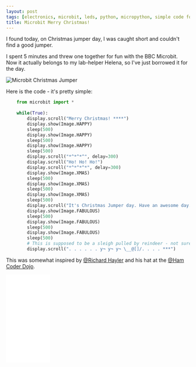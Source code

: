 ```yaml
---
layout: post
tags: [electronics, microbit, leds, python, micropython, simple code for kids, code, programming]
title: Microbit Merry Christmas!
---
```

I found today, on Christmas jumper day, I was caught short and couldn't find a good jumper.

I spent 5 minutes and threw one together for fun with the BBC Microbit. Now it actually belongs to my lab-helper Helena, so I've just borrowed it for the day.

![Microbit Christmas Jumper](/galleries/microbit_christmas.gif)

Here is the code - it's pretty simple:

```python
    from microbit import *
    
    while(True):
        display.scroll("Merry Christmas! ****")
        display.show(Image.HAPPY)
        sleep(500)
        display.show(Image.HAPPY)
        sleep(500)
        display.show(Image.HAPPY)
        sleep(500)
        display.scroll("*^*^*^", delay=300)
        display.scroll("Ho! Ho! Ho!")
        display.scroll("*^*^*^*", delay=300)
        display.show(Image.XMAS)
        sleep(500)
        display.show(Image.XMAS)
        sleep(500)
        display.show(Image.XMAS)
        sleep(500)
        display.scroll("It's Christmas Jumper day. Have an awesome day. ****")
        display.show(Image.FABULOUS)
        sleep(500)
        display.show(Image.FABULOUS)
        sleep(500)
        display.show(Image.FABULOUS)
        sleep(500)
        # This is supposed to be a sleigh pulled by reindeer - not sure it worked....
        display.scroll(". . . . . . y¬ y¬ y¬ \__@[]/. . . . ***")
```

This was somewhat inspired by [@Richard Hayler](https://twitter.com/rdhayler) and his hat at the [@Ham Coder Dojo](https://twitter.com/CoderDojoHam).

<iframe style="width:120px;height:240px;" marginwidth="0" marginheight="0" scrolling="no" frameborder="0" src="//ws-eu.amazon-adsystem.com/widgets/q?ServiceVersion=20070822&OneJS=1&Operation=GetAdHtml&MarketPlace=GB&source=ss&ref=as_ss_li_til&ad_type=product_link&tracking_id=orionrobots-21&language=en_GB&marketplace=amazon&region=GB&placement=B08TR1QMR1&asins=B08TR1QMR1&linkId=e5b58fab275f345c7472b4de44233481&show_border=true&link_opens_in_new_window=true"></iframe>

